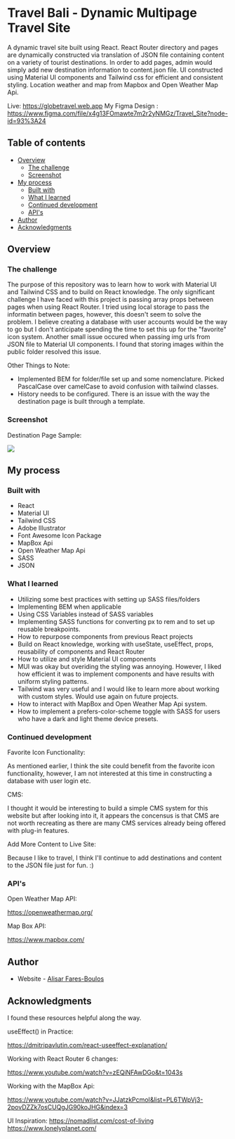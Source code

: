 # Travel Bali - Dynamic Multipage Travel Site

A dynamic travel site built using React. React Router directory and pages are dynamically constructed via translation of JSON file containing content on a variety of tourist destinations. In order to add pages, admin would simply add new destination information to content.json file. UI constructed using Material UI components and Tailwind css for efficient and consistent styling. Location weather and map from Mapbox and Open Weather Map Api.

Live: https://globetravel.web.app
My Figma Design : https://www.figma.com/file/x4g13FOmawte7m2r2yNMGz/Travel_Site?node-id=93%3A24

## Table of contents

- [Overview](#overview)
  - [The challenge](#the-challenge)
  - [Screenshot](#screenshot)
- [My process](#my-process)
  - [Built with](#built-with)
  - [What I learned](#what-i-learned)
  - [Continued development](#continued-development)
  - [API's](#useful-resources)
- [Author](#author)
- [Acknowledgments](#acknowledgments)

## Overview

### The challenge

The purpose of this repository was to learn how to work with Material UI and Tailwind CSS and to build on React knowledge. The only significant challenge I have faced with this project is passing array props between pages when using React Router. I tried using local storage to pass the informatin between pages, however, this doesn't seem to solve the problem. I believe creating a database with user accounts would be the way to go but I don't anticipate spending the time to set this up for the "favorite" icon system. Another small issue occured when passing img urls from JSON file to Material UI components. I found that storing images within the public folder resolved this issue.

Other Things to Note:

- Implemented BEM for folder/file set up and some nomenclature. Picked PascalCase over camelCase to avoid confusion with tailwind classes.
- History needs to be configured. There is an issue with the way the destination page is built through a template.

### Screenshot

Destination Page Sample:

![](./public/images/screenshots/screenshotDemo.png)

## My process

### Built with

- React
- Material UI
- Tailwind CSS
- Adobe Illustrator
- Font Awesome Icon Package
- MapBox Api
- Open Weather Map Api
- SASS
- JSON

### What I learned

- Utilizing some best practices with setting up SASS files/folders
- Implementing BEM when applicable
- Using CSS Variables instead of SASS variables
- Implementing SASS functions for converting px to rem and to set up reusable breakpoints.
- How to repurpose components from previous React projects
- Build on React knowledge, working with useState, useEffect, props, reusability of components and React Router
- How to utilize and style Material UI components
- MUI was okay but overiding the styling was annoying. However, I liked how efficient it was to implement components and have results with uniform styling patterns.
- Tailwind was very useful and I would like to learn more about working with custom styles. Would use again on future projects.
- How to interact with MapBox and Open Weather Map Api system.
- How to implement a prefers-color-scheme toggle with SASS for users who have a dark and light theme device presets.

### Continued development

Favorite Icon Functionality:

As mentioned earlier, I think the site could benefit from the favorite icon functionality, however, I am not interested at this time in constructing a database with user login etc.

CMS:

I thought it would be interesting to build a simple CMS system for this website but after looking into it, it appears the concensus is that CMS are not worth recreating as there are many CMS services already being offered with plug-in features.

Add More Content to Live Site:

Because I like to travel, I think I'll continue to add destinations and content to the JSON file just for fun. :)

### API's

Open Weather Map API:

https://openweathermap.org/

Map Box API:

https://www.mapbox.com/

## Author

- Website - [Alisar Fares-Boulos](https://www.alisarfaresboulos.com)

## Acknowledgments

I found these resources helpful along the way.

useEffect() in Practice:

https://dmitripavlutin.com/react-useeffect-explanation/

Working with React Router 6 changes:

https://www.youtube.com/watch?v=zEQiNFAwDGo&t=1043s

Working with the MapBox Api:

https://www.youtube.com/watch?v=JJatzkPcmoI&list=PL6TWpVj3-2povDZZk7osCUQgJG90koJHG&index=3

UI Inspiration:
https://nomadlist.com/cost-of-living
https://www.lonelyplanet.com/
